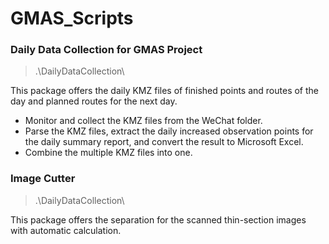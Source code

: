 # GMAS_Scripts

### Daily Data Collection for GMAS Project


> .\DailyDataCollection\

This package offers the daily KMZ files of finished points and routes of the day and planned routes for the next day.

* Monitor and collect the KMZ files from the WeChat folder.
* Parse the KMZ files, extract the daily increased observation points for the daily summary report, and convert the result to Microsoft Excel.
* Combine the multiple KMZ files into one.



### Image Cutter

> .\DailyDataCollection\

This package offers the separation for the scanned thin-section images with automatic calculation.


